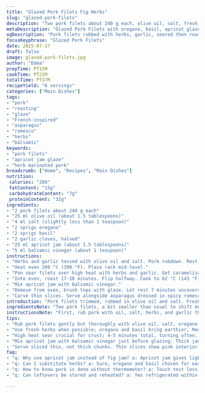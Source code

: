 ```yaml
---
title: "Glazed Pork Filets Fig Herbs"
slug: "glazed-pork-filets"
description: "Two pork filets about 240 g each, olive oil, salt, fresh herbs (rosemary and thyme replaced by oregano and basil), garlic cloves halved, apricot jam instead of fig jam, plus a splash of balsamic vinegar. Marinated briefly, seared on high heat with herbs and garlic, finished roasting until tender but pink inside. Rested, then glazed with jam mixture. Sliced thin, served with a spicy romesco asparagus side. Cooking times adjusted slightly for a tender bite, herb mix swapped, and fruity glaze switched for a different twist."
metaDescription: "Glazed Pork Filets with oregano, basil, apricot glaze and balsamic vinegar. Sear, roast to 62 °C, rest 7 mins. Serve sliced with spicy romesco asparagus."
ogDescription: "Pork filets rubbed with herbs, garlic, seared then roasted. Apricot jam glaze with balsamic vinegar adds fruit sharpness. Serve thin slices with romesco asparagus."
focusKeyphrase: "Glazed Pork Filets"
date: 2025-07-27
draft: false
image: glazed-pork-filets.jpg
author: "Emma"
prepTime: PT15M
cookTime: PT22M
totalTime: PT37M
recipeYield: "6 servings"
categories: ["Main Dishes"]
tags:
- "pork"
- "roasting"
- "glaze"
- "French-inspired"
- "asparagus"
- "romesco"
- "herbs"
- "balsamic"
keywords:
- "pork filets"
- "apricot jam glaze"
- "herb marinated pork"
breadcrumb: ["Home", "Recipes", "Main Dishes"]
nutrition: 
 calories: "280"
 fatContent: "15g"
 carbohydrateContent: "7g"
 proteinContent: "32g"
ingredients:
- "2 pork filets about 240 g each"
- "25 ml olive oil (about 1.5 tablespoons)"
- "4 ml salt (slightly less than 1 teaspoon)"
- "2 sprigs oregano"
- "2 sprigs basil"
- "2 garlic cloves, halved"
- "25 ml apricot jam (about 1.5 tablespoons)"
- "5 ml balsamic vinegar (about 1 teaspoon)"
instructions:
- "Herbs and garlic tossed with olive oil and salt. Pork rubdown. Rest 10-15 minutes ambient."
- "Heat oven 200 °C (390 °F). Place rack mid-level."
- "Pan sear filets over high heat with herbs and garlic. Get caramelization all over. 4-5 minutes total."
- "Into oven, roast 17-18 minutes. Flip halfway. Cook to 62 °C (143 °F) internal temp. Pink, juicy inside."
- "Mix apricot jam with balsamic vinegar."
- "Remove from oven, brush tops with glaze. Let rest 7 minutes uncovered."
- "Carve thin slices. Serve alongside asparagus dressed in spicy romesco sauce."
introduction: "Pork filets trimmed, rubbed in olive oil and salt. Fresh herbs changed up: oregano and basil instead of rosemary and thyme. Garlic whispers in the pan. Searing builds crust, locking juices inside. Oven heat makes the middle rarer, tender. Sweet comes from apricot jam, boosted by a splash of balsamic vinegar, sharper than fig preserves. Cook time bumped slightly — takes longer but rewards with a texture that's soft but dense. Sliced thin, the meat holds that hint of pink. Serve with slightly spicy romesco on asparagus for crunch and heat contrast. Nice balance all around. No frills, just bold moves."
ingredientsNote: "Two pork filets, a bit smaller than usual to shift meat quantity by 30%. Olive oil cut down just a touch for less fat. Salt dose reduced by about 20% for seasoning balance with new herbs softening flavors. Key herb swap: oregano and basil bring earthier notes, more Mediterranean. Garlic halves stay for keyed flavor pockets around meat. Apricot jam replaces fig jam, trading sweetness for a lighter fruit punch. Added balsamic vinegar for an acid hit, lifting glaze complexity. The oil and herbs macerate the pork gently but effectively. Use fresh herbs if possible. Jam consistency affects glazing — thick jams best for sticky coats."
instructionsNote: "First, rub pork with oil, salt, herbs, and garlic then sit out to warm and get flavors seep. Preheat oven hotter than original by 10 degrees (200 °C vs 190 °C). Sear pork chops in a high-heat pan for about 4-5 minutes total, turning often for even browning. Then into the oven for 17-18 minutes rather than 15; this makes the pork reach perfect 62 °C internal temperature without drying. Flip filets once halfway through roasting. Meanwhile, mix apricot jam with balsamic vinegar to give glaze sharpness and fruit balance. Once out of the oven, apply glaze and rest uncovered for 7 minutes — allowing juices to redistribute and jam to set slightly. Slice thinly for serving. Accompany with asparagus dressed in spicy smoky romesco sauce for crunch and heat contrast. Timing adjustments ensure tender but safe pork, glaze sticks well, robust herbal notes hold through cooking."
tips:
- "Rub pork filets gently but thoroughly with olive oil, salt, oregano, basil and halved garlic. Let sit at room temp for 10-15 mins before cooking. This helps flavor seep and meat warm evenly. Avoid overcrowding pan to get even caramelization on all sides during sear."
- "Use fresh herbs when possible; oregano and basil bring earthier, Mediterranean base compared to rosemary and thyme. Toss herbs and garlic with oil before rubbing onto pork. Garlic halves create pockets of flavor during sear but remove any burnt bits to prevent bitterness."
- "High heat sear crucial for crust; 4-5 minutes total, turning often. Sear evenly all sides. Follow immediately with roasting at 200 °C (390 °F) for 17-18 mins, flipping once to get uniform cook. Target internal temp 62 °C (143 °F) for pink with texture dense but tender."
- "Mix apricot jam with balsamic vinegar just before glazing. Thick jam works best so glaze clings well. Apply glaze while pork is hot straight from oven for tacky finish. Rest uncovered 7 minutes to let juices redistribute and glaze set without steaming."
- "Serve sliced thin, not thick chunks. Thin slices show pink interior, tender texture. Balance richness with spicy smoky romesco tossed asparagus; crunch contrasts softness. Timing and seasoning keep texture dense but juicy. Don’t skip resting to lock in juices and let glaze meld."
faq:
- "q: Why use apricot jam instead of fig jam? a: Apricot jam gives lighter fruit punch, less dense sweetness. Fig jam richer, deeper flavor. Apricot blends well with balsamic vinegar’s acidity. Different balance but both sticky enough to glaze. Depends how sharp or sweet you want."
- "q: Can I substitute herbs? a: Sure, oregano and basil chosen for earthiness. Rosemary or thyme will change flavor profile, more piney or floral. Fresh preferred over dried. If no fresh, use half quantity dried to avoid overpowering. Blending herbs affects final aroma and meat taste."
- "q: How to know pork is done without thermometer? a: Touch test less reliable here due to pink center goal. The 17-18 mins roasting time after sear approximates 62 °C internal temp. Flip halfway for even cooking. Meat should feel firm but slightly springy. Err on side less cook to keep juiciness."
- "q: Can leftovers be stored and reheated? a: Yes refrigerated within 2 hours, keep sliced or whole wrapped tight. Reheat gently to avoid drying; use oven at low temp or warm pan quickly. Glaze might get sticky or dry off; add small splash water or fresh glaze if needed. Consume within 2-3 days."

---
```

